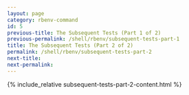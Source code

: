```yaml
---
layout: page
category: rbenv-command
id: 5
previous-title: The Subsequent Tests (Part 1 of 2)
previous-permalink: /shell/rbenv/subsequent-tests-part-1
title: The Subsequent Tests (Part 2 of 2)
permalink: /shell/rbenv/subsequent-tests-part-2
next-title: 
next-permalink: 
---
```


{% include_relative subsequent-tests-part-2-content.html %}